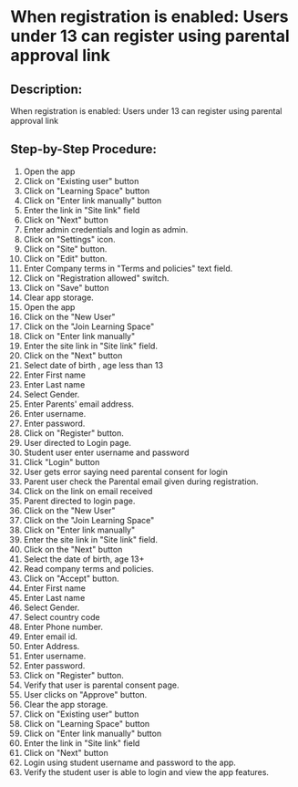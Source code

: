 # When registration is enabled: Users under 13 can register using parental approval link

## Description:

When registration is enabled: Users under 13 can register using parental approval link

## Step-by-Step Procedure:

1. Open the app
2. Click on "Existing user" button
3. Click on "Learning Space" button
4. Click on "Enter link manually" button
5. Enter the link in "Site link" field
6. Click on "Next" button
7. Enter admin credentials and login as admin. 
8. Click on "Settings" icon. 
9. Click on "Site" button. 
10. Click on "Edit" button. 
11. Enter Company terms in "Terms and policies" text field. 
12. Click on "Registration allowed" switch. 
13. Click on "Save" button 
14. Clear app storage. 
15. Open the app
16. Click on the "New User"
17. Click on the "Join Learning Space"
18. Click on "Enter link manually"
19. Enter the site link in "Site link" field.
20. Click on the "Next" button 
21. Select date of birth , age less than 13 
22. Enter First name 
23. Enter Last name 
24. Select Gender. 
25. Enter Parents' email address. 
26. Enter username. 
27. Enter password. 
28. Click on "Register" button. 
29. User directed to Login page. 
30. Student user enter username and password
31. Click "Login" button 
32. User gets error saying need parental consent for login 
33. Parent user check the Parental email given during registration. 
34. Click on the link on email received 
35. Parent directed to login page. 
36. Click on the "New User"
37. Click on the "Join Learning Space"
38. Click on "Enter link manually"
39. Enter the site link in "Site link" field. 
40. Click on the "Next" button 
41. Select the date of birth, age 13+ 
42. Read company terms and policies. 
43. Click on "Accept" button. 
44. Enter First name 
45. Enter Last name 
46. Select Gender. 
47. Select country code 
48. Enter Phone number. 
49. Enter email id. 
50. Enter Address. 
51. Enter username. 
52. Enter password. 
53. Click on "Register" button. 
54. Verify that user is parental consent page. 
55. User clicks on "Approve" button. 
56. Clear the app storage. 
57. Click on "Existing user" button 
58. Click on "Learning Space" button 
59. Click on "Enter link manually" button 
60. Enter the link in "Site link" field 
61. Click on "Next" button 
62. Login using student username and password to the app. 
63. Verify the student user is able to login and view the app features.